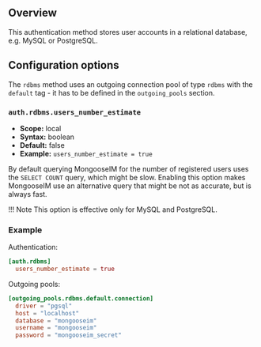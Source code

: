 ## Overview

This authentication method stores user accounts in a relational database, e.g. MySQL or PostgreSQL.

## Configuration options

The `rdbms` method uses an outgoing connection pool of type `rdbms` with the `default` tag - it has to be defined in the `outgoing_pools` section.

### `auth.rdbms.users_number_estimate`
* **Scope:** local
* **Syntax:** boolean
* **Default:** false
* **Example:** `users_number_estimate = true`

By default querying MongooseIM for the number of registered users uses the `SELECT COUNT` query, which might be slow.
Enabling this option makes MongooseIM use an alternative query that might be not as accurate, but is always fast.

!!! Note
    This option is effective only for MySQL and PostgreSQL.

### Example

Authentication:

```toml
[auth.rdbms]
  users_number_estimate = true
```

Outgoing pools:

```toml
[outgoing_pools.rdbms.default.connection]
  driver = "pgsql"
  host = "localhost"
  database = "mongooseim"
  username = "mongooseim"
  password = "mongooseim_secret"
```

